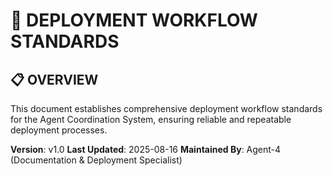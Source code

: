 # 🚀 **DEPLOYMENT WORKFLOW STANDARDS**

## 📋 **OVERVIEW**
This document establishes comprehensive deployment workflow standards for the Agent Coordination System, ensuring reliable and repeatable deployment processes.

**Version**: v1.0
**Last Updated**: 2025-08-16
**Maintained By**: Agent-4 (Documentation & Deployment Specialist)
